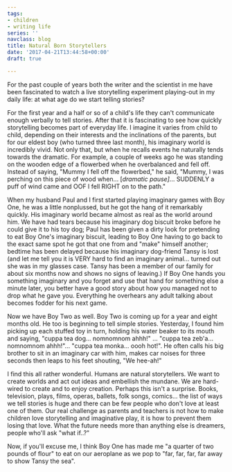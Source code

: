 ```yaml
---
tags:
- children
- writing life
series: ''
navclass: blog
title: Natural Born Storytellers
date: '2017-04-21T13:44:58+00:00'
draft: true

---
```



For the past couple of years both the writer and the scientist in me have been fascinated to watch a live storytelling experiment playing-out in my daily life: at what age do we start telling stories?


For the first year and a half or so of a child's life they can't communicate enough verbally to tell stories. After that it is fascinating to see how quickly storytelling becomes part of everyday life. I imagine it varies from child to child, depending on their interests and the inclinations of the parents, but for our eldest boy (who turned three last month), his imaginary world is incredibly vivid. Not only that, but when he recalls events he naturally tends towards the dramatic. For example, a couple of weeks ago he was standing on the wooden edge of a flowerbed when he overbalanced and fell off. Instead of saying, "Mummy I fell off the flowerbed," he said, "Mummy, I was perching on this piece of wood when... [*dramatic pause]*... SUDDENLY a puff of wind came and OOF I fell RIGHT on to the path."
<!--more-->




When my husband Paul and I first started playing imaginary games with Boy One, he was a little nonplussed, but he got the hang of it remarkably quickly. His imaginary world became almost as real as the world around him. We have had tears because his imaginary dog biscuit broke before he could give it to his toy dog; Paul has been given a dirty look for pretending to eat Boy One's imaginary biscuit, leading to Boy One having to go back to the exact same spot he got that one from and "make" himself another; bedtime has been delayed because his imaginary dog-friend Tansy is lost (and let me tell you it is VERY hard to find an imaginary animal... turned out she was in my glasses case. Tansy has been a member of our family for about six months now and shows no signs of leaving.) If Boy One hands you something imaginary and you forget and use that hand for something else a minute later, you better have a good story about how you managed not to drop what he gave you. Everything he overhears any adult talking about becomes fodder for his next game.


Now we have Boy Two as well. Boy Two is coming up for a year and eight months old. He too is beginning to tell simple stories. Yesterday, I found him picking up each stuffed toy in turn, holding his water beaker to its mouth and saying, "cuppa tea dog... nomnomnom ahhh!" ... "cuppa tea zeb'a... nomnomnom ahhh!"... "cuppa tea monka... oooh hot!". He often calls his big brother to sit in an imaginary car with him, makes car noises for three seconds then leaps to his feet shouting, "We hee-ah!"


I find this all rather wonderful. Humans are natural storytellers. We want to create worlds and act out ideas and embellish the mundane. We are hard-wired to create and to enjoy creation. Perhaps this isn't a surprise. Books, television, plays, films, operas, ballets, folk songs, comics... the list of ways we tell stories is huge and there can be few people who don't love at least one of them. Our real challenge as parents and teachers is not how to make children love storytelling and imaginative play, it is how to prevent them losing that love. What the future needs more than anything else is dreamers, people who'll ask "what if..?"



Now, if you'll excuse me, I think Boy One has made me "a quarter of two pounds of flour" to eat on our aeroplane as we pop to "far, far, far, far away to show Tansy the sea".